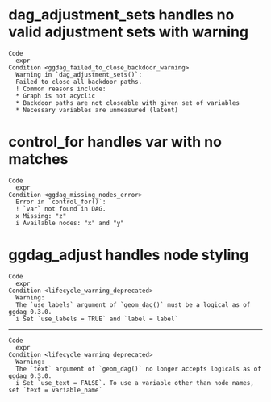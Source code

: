 # dag_adjustment_sets handles no valid adjustment sets with warning

    Code
      expr
    Condition <ggdag_failed_to_close_backdoor_warning>
      Warning in `dag_adjustment_sets()`:
      Failed to close all backdoor paths.
      ! Common reasons include:
      * Graph is not acyclic
      * Backdoor paths are not closeable with given set of variables
      * Necessary variables are unmeasured (latent)

# control_for handles var with no matches

    Code
      expr
    Condition <ggdag_missing_nodes_error>
      Error in `control_for()`:
      ! `var` not found in DAG.
      x Missing: "z"
      i Available nodes: "x" and "y"

# ggdag_adjust handles node styling

    Code
      expr
    Condition <lifecycle_warning_deprecated>
      Warning:
      The `use_labels` argument of `geom_dag()` must be a logical as of ggdag 0.3.0.
      i Set `use_labels = TRUE` and `label = label`

---

    Code
      expr
    Condition <lifecycle_warning_deprecated>
      Warning:
      The `text` argument of `geom_dag()` no longer accepts logicals as of ggdag 0.3.0.
      i Set `use_text = FALSE`. To use a variable other than node names, set `text = variable_name`

